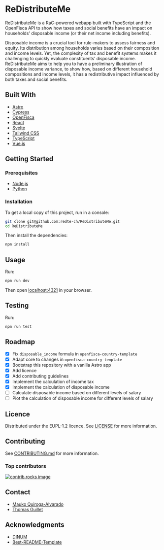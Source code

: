 # ReDistributeMe

ReDistributeMe is a RaC-powered webapp built with TypeScript and the OpenFisca
API to show how taxes and social benefits have an impact on households'
disposable income (or their net income including benefits).

Disposable income is a crucial tool for rule-makers to assess fairness and equity.
Its distribution among households varies based on their composition and income
levels. Yet, the complexity of tax and benefit systems makes it challenging to
quickly evaluate constituents’ disposable income. ReDistributeMe aims to help you
to have a preliminary illustration of disposable income variance, to show how,
based on different household compositions and income levels, it has a
redistributive impact influenced by both taxes and social benefits.

## Built With

- [Astro](https://astro.build/)
- [Cypress](https://www.cypress.io/)
- [OpenFisca](https://openfisca.org/)
- [React](https://reactjs.org/)
- [Svelte](https://svelte.dev/)
- [Tailwind CSS](https://tailwindcss.com/)
- [TypeScript](https://www.typescriptlang.org/)
- [Vue.js](https://vuejs.org/)

## Getting Started

### Prerequisites

- [Node.js](https://nodejs.org/)
- [Python](https://www.python.org/)

### Installation

To get a local copy of this project, run in a console:

```sh
git clone git@github.com:redte-ch/ReDistributeMe.git
cd ReDistributeMe
```

Then install the dependencies:

```sh
npm install
```

## Usage

Run:

```sh
npm run dev
```

Then open [localhost:4321](http://localhost:4321/) in your browser.

## Testing

Run:

```sh
npm run test
```

## Roadmap

- [x] Fix `disposable_income` formula in `openfisca-country-template`
- [x] Adapt core to changes in `openfisca-country-template`
- [x] Bootstrap this repository with a vanilla Astro app
- [x] Add licence
- [x] Add contributing guidelines
- [x] Implement the calculation of income tax
- [x] Implement the calculation of disposable income
- [ ] Calculate disposable income based on different levels of salary
- [ ] Plot the calculation of disposable income for different levels of salary

## Licence

Distributed under the EUPL-1.2 licence. See [LICENSE](LICENSE) for more information.

## Contributing

See [CONTRIBUTING.md](CONTRIBUTING.md) for more information.

### Top contributors

<a href="https://github.com/redte-ch/ReDistributeMe/graphs/contributors">
  <img src="https://contrib.rocks/image?repo=redte-ch/ReDistributeMe" alt="contrib.rocks image" />
</a>

## Contact

- [Mauko Quiroga-Alvarado](https://www.linkedin.com/in/maukoquiroga/)
- [Thomas Guillet](https://www.linkedin.com/in/thomasguillet1234/)

## Acknowledgments

- [DINUM](https://www.numerique.gouv.fr/)
- [Best-README-Template](https://github.com/othneildrew/Best-README-Template)
